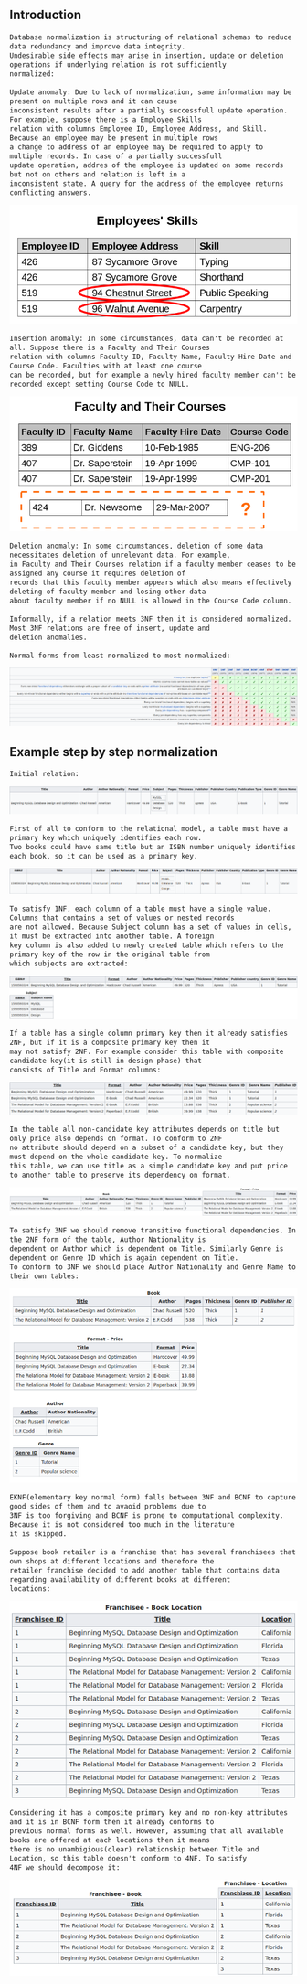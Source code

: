 ## Introduction  
    Database normalization is structuring of relational schemas to reduce data redundancy and improve data integrity.  
    Undesirable side effects may arise in insertion, update or deletion operations if underlying relation is not sufficiently  
    normalized:

    Update anomaly: Due to lack of normalization, same information may be present on multiple rows and it can cause  
    inconsistent results after a partially successfull update operation. For example, suppose there is a Employee Skills  
    relation with columns Employee ID, Employee Address, and Skill. Because an employee may be present in multiple rows  
    a change to address of an employee may be required to apply to multiple records. In case of a partially successfull  
    update operation, addres of the employee is updated on some records but not on others and relation is left in a  
    inconsistent state. A query for the address of the employee returns conflicting answers.

<img src="images/update-anomaly.png">

    Insertion anomaly: In some circumstances, data can't be recorded at all. Suppose there is a Faculty and Their Courses  
    relation with columns Faculty ID, Faculty Name, Faculty Hire Date and Course Code. Faculties with at least one course  
    can be recorded, but for example a newly hired faculty member can't be recorded except setting Course Code to NULL.

<img src="images/insertion-anomaly.png">

    Deletion anomaly: In some circumstances, deletion of some data necessitates deletion of unrelevant data. For example,  
    in Faculty and Their Courses relation if a faculty member ceases to be assigned any course it requires deletion of 
    records that this faculty member appears which also means effectively deleting of faculty member and losing other data  
    about faculty member if no NULL is allowed in the Course Code column. 

    Informally, if a relation meets 3NF then it is considered normalized. Most 3NF relations are free of insert, update and
    deletion anomalies.

    Normal forms from least normalized to most normalized:

<img src="images/normal-forms.png">  

## Example step by step normalization  
    Initial relation:

<img src="images/unf.png">  

    First of all to conform to the relational model, a table must have a primary key which uniquely identifies each row.
    Two books could have same title but an ISBN number uniquely identifies each book, so it can be used as a primary key.

<img src="images/unf2.png">

    To satisfy 1NF, each column of a table must have a single value. Columns that contains a set of values or nested records
    are not allowed. Because Subject column has a set of values in cells, it must be extracted into another table. A foreign
    key column is also added to newly created table which refers to the primary key of the row in the original table from
    which subjects are extracted:

<img src="images/1nf.png">

    If a table has a single column primary key then it already satisfies 2NF, but if it is a composite primary key then it
    may not satisfy 2NF. For example consider this table with composite candidate key(it is still in design phase) that 
    consists of Title and Format columns:

<img src="images/2nf-initial.png">

    In the table all non-candidate key attributes depends on title but only price also depends on format. To conform to 2NF
    no attribute should depend on a subset of a candidate key, but they must depend on the whole candidate key. To normalize
    this table, we can use title as a simple candidate key and put price to another table to preserve its dependency on format.

<img src="images/2nf.png">

    To satisfy 3NF we should remove transitive functional dependencies. In the 2NF form of the table, Author Nationality is
    dependent on Author which is dependent on Title. Similarly Genre is dependent on Genre ID which is again dependent on Title.
    To conform to 3NF we should place Author Nationality and Genre Name to their own tables:

<img src="images/3nf.png">

    EKNF(elementary key normal form) falls between 3NF and BCNF to capture good sides of them and to avaoid problems due to 
    3NF is too forgiving and BCNF is prone to computational complexity. Because it is not considered too much in the literature
    it is skipped.

    Suppose book retailer is a franchise that has several franchisees that own shops at different locations and therefore the 
    retailer franchise decided to add another table that contains data regarding availability of different books at different
    locations:

<img src="images/4nf-initial.png">

    Considering it has a composite primary key and no non-key attributes and it is in BCNF form then it already conforms to 
    previous normal forms as well. However, assuming that all available books are offered at each locations then it means
    there is no unambigious(clear) relationship between Title and Location, so this table doesn't conform to 4NF. To satisfy
    4NF we should decompose it:

<img src="images/4nf.png">